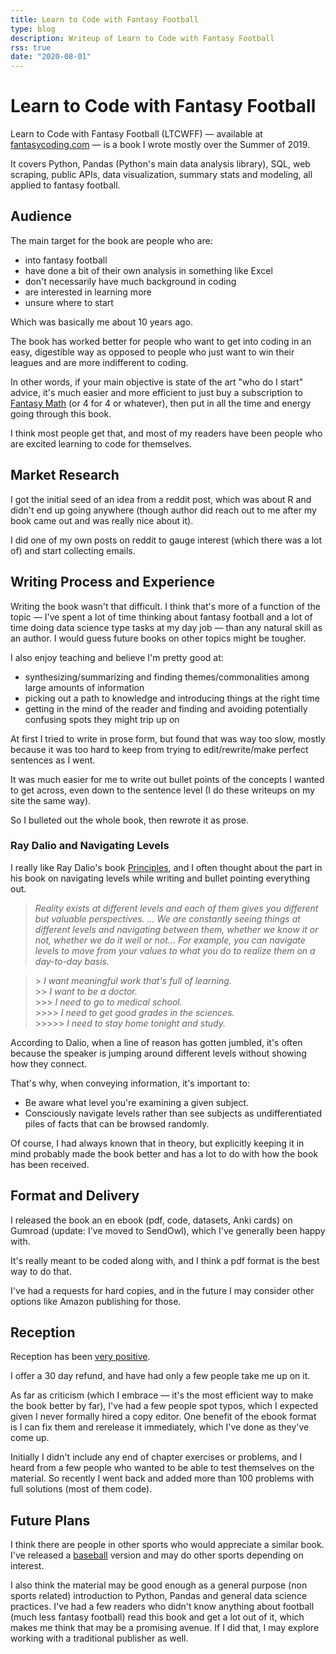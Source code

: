 ```yaml
---
title: Learn to Code with Fantasy Football
type: blog
description: Writeup of Learn to Code with Fantasy Football
rss: true
date: "2020-08-01"
---
```


# Learn to Code with Fantasy Football
Learn to Code with Fantasy Football (LTCWFF) — available at
[fantasycoding.com](https://fantasycoding.com?utm_source=nathanbraun&utm_content=ltcwff&utm_medium=organic&utm_campaign=writeup) — is a book I wrote mostly over
the Summer of 2019.

It covers Python, Pandas (Python's main data analysis library), SQL, web
scraping, public APIs, data visualization, summary stats and modeling, all
applied to fantasy football.

## Audience
The main target for the book are people who are:
- into fantasy football
- have done a bit of their own analysis in something like Excel
- don't necessarily have much background in coding
- are interested in learning more
- unsure where to start

Which was basically me about 10 years ago.

The book has worked better for people who want to get into coding in an easy,
digestible way as opposed to people who just want to win their leagues and are
more indifferent to coding.

In other words, if your main objective is state of the art "who do I start"
advice, it's much easier and more efficient to just buy a subscription to
[Fantasy Math](https://fantasymath.com) (or 4 for 4 or whatever), then put in
all the time and energy going through this book.

I think most people get that, and most of my readers have been people who are
excited learning to code for themselves.

## Market Research
I got the initial seed of an idea from a reddit post, which was about R and
didn't end up going anywhere (though author did reach out to me after my book
came out and was really nice about it).

I did one of my own posts on reddit to gauge interest (which there was a lot
of) and start collecting emails.

## Writing Process and Experience
Writing the book wasn't that difficult. I think that's more of a function of
the topic — I've spent a lot of time thinking about fantasy football and a lot
of time doing data science type tasks at my day job — than any natural skill
as an author. I would guess future books on other topics might be tougher.

I also enjoy teaching and believe I'm pretty good at:

- synthesizing/summarizing and finding themes/commonalities among large amounts of information 
- picking out a path to knowledge and introducing things at the right time
- getting in the mind of the reader and finding and avoiding potentially confusing spots they might trip up on
  
At first I tried to write in prose form, but found that was way too slow,
mostly because it was too hard to keep from trying to edit/rewrite/make
perfect sentences as I went.

It was much easier for me to write out bullet points of the concepts I wanted
to get across, even down to the sentence level (I do these writeups on my site
the same way).

So I bulleted out the whole book, then rewrote it as prose.

### Ray Dalio and Navigating Levels
I really like Ray Dalio's book [Principles](/books/principles), and I often
thought about the part in his book on navigating levels while writing and
bullet pointing everything out.

  > *Reality exists at different levels and each of them gives you different
  but valuable perspectives. ... We are constantly seeing things at different
  levels and navigating between them, whether we know it or not, whether we do
  it well or not... For example, you can navigate levels to move from your
  values to what you do to realize them on a day-to-day basis.*
  
  > \> *I want meaningful work that's full of learning.* \
  \>\> *I want to be a doctor.* \
  \>\>\> *I need to go to medical school.* \
  \>\>\>\> *I need to get good grades in the sciences.* \
  \>\>\>\>\> *I need to stay home tonight and study.* 

According to Dalio, when a line of reason has gotten jumbled, it's often
because the speaker is jumping around different levels without showing how they
connect.

That's why, when conveying information, it's important to:

- Be aware what level you're examining a given subject.
- Consciously navigate levels rather than see subjects as undifferentiated piles of facts that can be browsed randomly.

Of course, I had always known that in theory, but explicitly keeping it in mind
probably made the book better and has a lot to do with how the book has been
received.

## Format and Delivery
I released the book an en ebook (pdf, code, datasets, Anki cards) on Gumroad (update: I've moved to SendOwl), which I've generally been happy with.  

It's really meant to be coded along with, and I think a pdf format is the best
way to do that.

I've had a requests for hard copies, and in the future I may consider other
options like Amazon publishing for those.

## Reception
Reception has been [very positive](https://fantasycoding.com/testimonials).

I offer a 30 day refund, and have had only a few people take me up on it.

As far as criticism (which I embrace — it's the most efficient way to make the
book better by far), I've had a few people spot typos, which I expected given
I never formally hired a copy editor. One benefit of the ebook format is I can
fix them and rerelease it immediately, which I've done as they've come up.

Initially I didn't include any end of chapter exercises or problems, and I
heard from a few people who wanted to be able to test themselves on the
material. So recently I went back and added more than 100 problems with full
solutions (most of them code).

## Future Plans
I think there are people in other sports who would appreciate a similar book.
I've released a [baseball](https://codebaseball.com) version and may do other
sports depending on interest.

I also think the material may be good enough as a general purpose (non sports
related) introduction to Python, Pandas and general data science practices.
I've had a few readers who didn't know anything about football (much less
fantasy football) read this book and get a lot out of it, which makes me think
that may be a promising avenue.  If I did that, I may explore working with a
traditional publisher as well.
